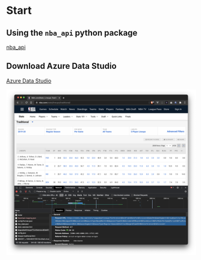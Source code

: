 # Start


## Using the `nba_api` python package
[nba_api](https://github.com/swar/nba_api)

## Download Azure Data Studio
[Azure Data Studio](https://docs.microsoft.com/en-us/sql/azure-data-studio/download-azure-data-studio?view=sql-server-ver15)

![Easier way to look up API endpoints](nba_com_api.png)